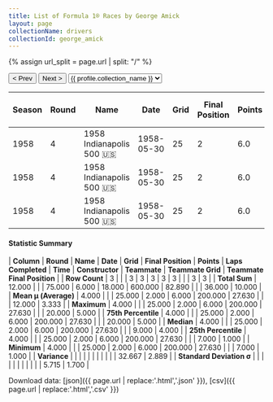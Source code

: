 ```yaml
---
title: List of Formula 1® Races by George Amick
layout: page
collectionName: drivers
collectionId: george_amick
---
```


{% assign url_split = page.url | split: "/" %}
<div id="collection-navigation">
<button onclick="selector.options[selector.selectedIndex-1].value && (window.location = selector.options[selector.selectedIndex-1].value);">&lt; Prev</button>
<button onclick="selector.options[selector.selectedIndex+1].value && (window.location = selector.options[selector.selectedIndex+1].value);">Next &gt;</button>
<select id="selector" onchange="this.options[this.selectedIndex].value && (window.location = this.options[this.selectedIndex].value);">
  {% for collectionId in site.data[page.collectionName].refs %}
    {% if collectionId == page.collectionId %}
      {% assign selected = "selected" %}
    {% else %}
      {% assign selected = "" %}
    {% endif %}
    {% assign profile = site.data[page.collectionName][collectionId].profile %}
    <option value="/f1/{{ page.collectionName }}/{{ collectionId }}/{{ url_split[4] }}" {{ selected }}>{{ profile.collection_name }}</option>
  {% endfor %}
</select>
</div>

| Season | Round | Name | Date | Grid | Final Position | Points | Laps Completed | Time | Constructor | Teammate | Teammate Grid | Teammate Final Position |
|--|--|--|--|--|--|--|--|--|--|--|--|--|
| 1958 | 4 | 1958 Indianapolis 500 🇺🇸 | 1958-05-30 | 25 | 2 | 6.0 | 200 | +27.63 | Epperly 🇺🇸 | [Jimmy Bryan 🇺🇸](/f1/drivers/bryan) | 7 | 1 |
| 1958 | 4 | 1958 Indianapolis 500 🇺🇸 | 1958-05-30 | 25 | 2 | 6.0 | 200 | +27.63 | Epperly 🇺🇸 | [Tony Bettenhausen 🇺🇸](/f1/drivers/bettenhausen) | 9 | 4 |
| 1958 | 4 | 1958 Indianapolis 500 🇺🇸 | 1958-05-30 | 25 | 2 | 6.0 | 200 | +27.63 | Epperly 🇺🇸 | [Jim Rathmann 🇺🇸](/f1/drivers/rathmann) | 20 | 5 |

#### Statistic Summary

| **Column** | **Round** | **Name** | **Date** | **Grid** | **Final Position** | **Points** | **Laps Completed** | **Time** | **Constructor** | **Teammate** | **Teammate Grid** | **Teammate Final Position** |
| **Row Count** | 3 |  |  | 3 | 3 | 3 | 3 | 3 |  |  | 3 | 3 |
| **Total Sum** | 12.000 |  |  | 75.000 | 6.000 | 18.000 | 600.000 | 82.890 |  |  | 36.000 | 10.000 |
| **Mean μ (Average)** | 4.000 |  |  | 25.000 | 2.000 | 6.000 | 200.000 | 27.630 |  |  | 12.000 | 3.333 |
| **Maximum** | 4.000 |  |  | 25.000 | 2.000 | 6.000 | 200.000 | 27.630 |  |  | 20.000 | 5.000 |
| **75th Percentile** | 4.000 |  |  | 25.000 | 2.000 | 6.000 | 200.000 | 27.630 |  |  | 20.000 | 5.000 |
| **Median** | 4.000 |  |  | 25.000 | 2.000 | 6.000 | 200.000 | 27.630 |  |  | 9.000 | 4.000 |
| **25th Percentile** | 4.000 |  |  | 25.000 | 2.000 | 6.000 | 200.000 | 27.630 |  |  | 7.000 | 1.000 |
| **Minimum** | 4.000 |  |  | 25.000 | 2.000 | 6.000 | 200.000 | 27.630 |  |  | 7.000 | 1.000 |
| **Variance** |  |  |  |  |  |  |  |  |  |  | 32.667 | 2.889 |
| **Standard Deviation σ** |  |  |  |  |  |  |  |  |  |  | 5.715 | 1.700 |

Download data: [json]({{ page.url | replace:'.html','.json' }}), [csv]({{ page.url | replace:'.html','.csv' }})
